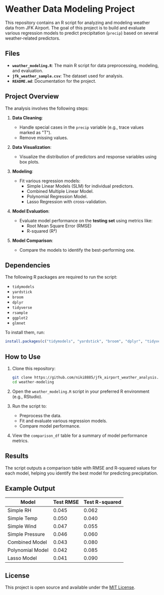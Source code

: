 
# Weather Data Modeling Project

This repository contains an R script for analyzing and modeling weather data from JFK Airport. The goal of this project is to build and evaluate various regression models to predict precipitation (`precip`) based on several weather-related predictors.

## Files
- **`weather_modeling.R`**: The main R script for data preprocessing, modeling, and evaluation.
- **`jfk_weather_sample.csv`**: The dataset used for analysis.
- **`README.md`**: Documentation for the project.

## Project Overview
The analysis involves the following steps:
1. **Data Cleaning**:
    - Handle special cases in the `precip` variable (e.g., trace values marked as "T").
    - Remove missing values.

2. **Data Visualization**:
    - Visualize the distribution of predictors and response variables using box plots.

3. **Modeling**:
    - Fit various regression models:
        - Simple Linear Models (SLM) for individual predictors.
        - Combined Multiple Linear Model.
        - Polynomial Regression Model.
        - Lasso Regression with cross-validation.

4. **Model Evaluation**:
    - Evaluate model performance on the **testing set** using metrics like:
        - Root Mean Square Error (RMSE)
        - R-squared (R²)

5. **Model Comparison**:
    - Compare the models to identify the best-performing one.

## Dependencies
The following R packages are required to run the script:
- `tidymodels`
- `yardstick`
- `broom`
- `dplyr`
- `tidyverse`
- `rsample`
- `ggplot2`
- `glmnet`

To install them, run:
```r
install.packages(c("tidymodels", "yardstick", "broom", "dplyr", "tidyverse", "rsample", "ggplot2", "glmnet"))
```

## How to Use
1. Clone this repository:
   ```bash
   git clone https://github.com/niki8885/jfk_airport_weather_analysis.git
   cd weather-modeling
   ```

2. Open the `weather_modeling.R` script in your preferred R environment (e.g., RStudio).

3. Run the script to:
    - Preprocess the data.
    - Fit and evaluate various regression models.
    - Compare model performance.

4. View the `comparison_df` table for a summary of model performance metrics.

## Results
The script outputs a comparison table with RMSE and R-squared values for each model, helping you identify the best model for predicting precipitation.

## Example Output
| Model              | Test RMSE | Test R-squared |
|--------------------|-----------|----------------|
| Simple RH          | 0.045     | 0.062          |
| Simple Temp        | 0.050     | 0.040          |
| Simple Wind        | 0.047     | 0.055          |
| Simple Pressure    | 0.046     | 0.060          |
| Combined Model     | 0.043     | 0.080          |
| Polynomial Model   | 0.042     | 0.085          |
| Lasso Model        | 0.041     | 0.090          |

## License
This project is open source and available under the [MIT License](LICENSE).
